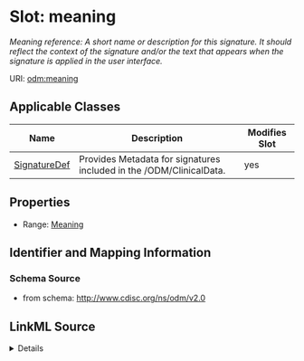 # Slot: meaning


_Meaning reference: A short name or description for this signature. It should reflect the context of the signature and/or the text that appears when the signature is applied in the user interface._



URI: [odm:meaning](http://www.cdisc.org/ns/odm/v2.0/meaning)



<!-- no inheritance hierarchy -->




## Applicable Classes

| Name | Description | Modifies Slot |
| --- | --- | --- |
[SignatureDef](SignatureDef.md) | Provides Metadata for signatures included in the /ODM/ClinicalData. |  yes  |







## Properties

* Range: [Meaning](Meaning.md)





## Identifier and Mapping Information







### Schema Source


* from schema: http://www.cdisc.org/ns/odm/v2.0




## LinkML Source

<details>
```yaml
name: meaning
description: 'Meaning reference: A short name or description for this signature. It
  should reflect the context of the signature and/or the text that appears when the
  signature is applied in the user interface.'
from_schema: http://www.cdisc.org/ns/odm/v2.0
rank: 1000
identifier: false
alias: meaning
domain_of:
- SignatureDef
range: Meaning

```
</details>